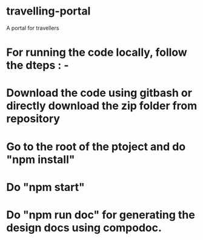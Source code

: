 # travelling-portal
A portal for travellers
# For running the code locally, follow the dteps : -
# Download the code using gitbash or directly download the zip folder from repository
# Go to the root of the ptoject and do "npm install"
# Do "npm start"
# Do "npm run doc" for generating the design docs using compodoc.
